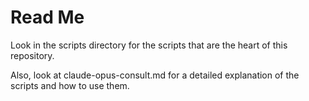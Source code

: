 # Read Me

Look in the scripts directory for the scripts that are the heart of this repository.

Also, look at claude-opus-consult.md for a detailed explanation of the scripts and how to use them.
